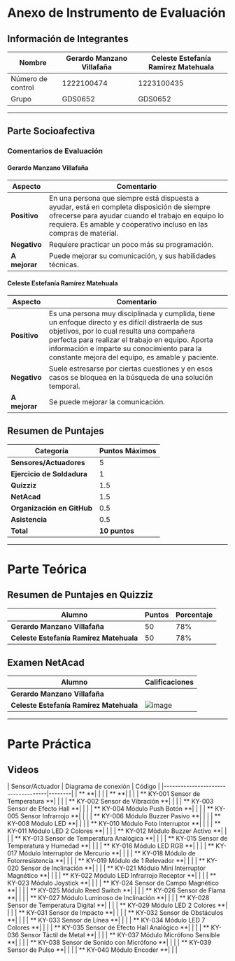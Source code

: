 # Anexo de Instrumento de Evaluación

## Información de Integrantes

| Nombre                               | Gerardo Manzano Villafaña     | Celeste Estefanía Ramírez Matehuala |
|--------------------------------------|------------------------------|--------------------------------------|
| Número de control                    | 1222100474                   | 1223100435                          |
| Grupo                                 | GDS0652                      | GDS0652                              |

---

## Parte Socioafectiva

### Comentarios de Evaluación

#### Gerardo Manzano Villafaña

| Aspecto             | Comentario                                                                                                       |
|---------------------|------------------------------------------------------------------------------------------------------------------|
| **Positivo**        | En una persona que siempre está dispuesta a ayudar, está en completa disposición de siempre ofrecerse para ayudar cuando el trabajo en equipo lo requiera. Es amable y cooperativo incluso en las compras de material. |
| **Negativo**        | Requiere practicar un poco más su programación.|
| **A mejorar**       | Puede mejorar su comunicación, y sus habilidades técnicas.|

#### Celeste Estefanía Ramírez Matehuala

| Aspecto             | Comentario                                                                                                         |
|---------------------|--------------------------------------------------------------------------------------------------------------------|
| **Positivo**        | Es una persona muy disciplinada y cumplida, tiene un enfoque directo y es difícil distraerla de sus objetivos, por lo cual resulta una compañera perfecta para realizar el trabajo en equipo. Aporta información e imparte su conocimiento para la constante mejora del equipo, es amable y paciente. |
| **Negativo**        | Suele estresarse por ciertas cuestiones y en esos casos se bloquea en la búsqueda de una solución temporal.|
| **A mejorar**       | Se puede mejorar la comunicación.|


## Resumen de Puntajes

| Categoría                          | Puntos Máximos |
|-------------------------------------|----------------|
| **Sensores/Actuadores**             | 5              |
| **Ejercicio de Soldadura**          | 1              |
| **Quizziz**                         | 1.5            |
| **NetAcad**                         | 1.5            |
| **Organización en GitHub**          | 0.5            |
| **Asistencia**                      | 0.5            |
| **Total**                           | **10 puntos**  |

---

# Parte Teórica

## Resumen de Puntajes en Quizziz

| Alumno                          | Puntos | Porcentaje |
|------------------------------------|--------|--------|
| **Gerardo Manzano Villafaña**| 50 | 78% |
| **Celeste Estefanía Ramírez Matehuala**| 50 | 78% |

## Examen NetAcad

| Alumno                          | Calificaciones |
|------------------------------------|--------|
| **Gerardo Manzano Villafaña**|  |
| **Celeste Estefanía Ramírez Matehuala**| ![image](https://github.com/user-attachments/assets/3d6804e3-be9c-41c7-8ee5-8197e8518d85)|

---
# Parte Práctica

## Videos

| Sensor/Actuador | Diagrama de conexión | Código |
|------------------------------------|--------|
| ** **|  |  |
| ** **|  |  |
| ** KY-001 Sensor de Temperatura **|  |  |
| ** KY-002 Sensor de Vibración **|  |  |
| ** KY-003 Sensor de Efecto Hall **|  |  |
| ** KY-004 Módulo Push Botón **|  |  |
| ** KY-005 Sensor Infrarrojo **|  |  |
| ** KY-006 Módulo Buzzer Pasivo **|  |  |
| ** KY-008 Módulo LED **|  |  |
| ** KY-010 Módulo Foto Interruptor **|  |  |
| ** KY-011 Módulo LED 2 Colores **|  |  |
| ** KY-012 Módulo Buzzer Activo **|  |  |
| ** KY-013 Sensor de Temperatura Analógica **|  |  |
| ** KY-015 Sensor de Temperatura y Humedad **|  |  |
| ** KY-016 Módulo LED RGB **|  |  |
| ** KY-017 Módulo Interruptor de Mercurio **|  |  |
| ** KY-018 Módulo de Fotorresistencia **|  |  |
| ** KY-019 Módulo de 1 Relevador **|  |  |
| ** KY-020 Sensor de Inclinación **|  |  |
| ** KY-021 Módulo Mini Interruptor Magnético **|  |  |
| ** KY-022 Módulo LED Infrarrojo Receptor **|  |  |
| ** KY-023 Módulo Joystick **|  |  |
| ** KY-024 Sensor de Campo Magnético **|  |  |
| ** KY-025 Módulo Reed Switch **|  |  |
| ** KY-026 Sensor de Flama **|  |  |
| ** KY-027 Módulo Luminoso de Inclinación **|  |  |
| ** KY-028 Sensor de Temperatura Digital **|  |  |
| ** KY-029 Módulo LED 2 Colores **|  |  |
| ** KY-031 Sensor de Impacto **|  |  |
| ** KY-032 Sensor de Obstáculos **|  |  |
| ** KY-033 Sensor de Línea **|  |  |
| ** KY-034 Módulo LED 7 Colores **|  |  |
| ** KY-035 Sensor de Efecto Hall Analógico **|  |  |
| ** KY-036 Sensor Táctil de Metal **|  |  |
| ** KY-037 Módulo Micrófono Sensible **|  |  |
| ** KY-038 Sensor de Sonido con Micrófono **|  |  |
| ** KY-039 Sensor de Pulso **|  |  |
| ** KY-040 Módulo Encoder **|  |  |

